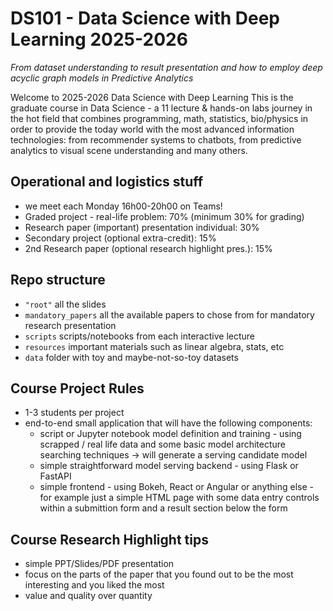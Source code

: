 # DS101 - Data Science with Deep Learning 2025-2026
_From dataset understanding to result presentation and how to employ deep acyclic graph models in Predictive Analytics_

Welcome to 2025-2026 Data Science with Deep Learning
This is the graduate course in Data Science - a 11 lecture & hands-on labs journey in the hot field that combines programming, math, statistics, bio/physics in order to provide the today world with the most advanced information technologies: from recommender systems to chatbots, from predictive analytics to visual scene understanding and many others.



## Operational and logistics stuff
 - we meet each Monday 16h00-20h00 on Teams!
 - Graded project - real-life problem: 70% (minimum 30% for grading)
 - Research paper (important) presentation individual: 30%
 - Secondary project (optional extra-credit): 15%
 - 2nd Research paper (optional research highlight pres.): 15%

## Repo structure
 - `"root"` all the slides
 - `mandatory_papers` all the available papers to chose from for mandatory research presentation
 - `scripts` scripts/notebooks from each interactive lecture 
 - `resources` important materials such as linear algebra, stats, etc
 - `data` folder with toy and maybe-not-so-toy datasets

 ## Course Project Rules
  - 1-3 students per project
  - end-to-end small application that will have the following components:
    - script or Jupyter notebook model definition and training - using scrapped / real life data and some basic model architecture searching techniques -> will generate a serving candidate model
    - simple straightforward model serving backend - using Flask or FastAPI
    - simple frontend - using Bokeh, React or Angular or anything else - for example just a simple HTML page with some data entry controls within a submittion form and a result section below the form

## Course Research Highlight tips
 - simple PPT/Slides/PDF presentation
 - focus on the parts of the paper that you found out to be the most interesting and you liked the most
 - value and quality over quantity
 
 
 